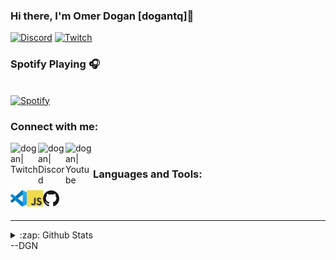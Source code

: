 ### Hi there, I'm Omer Dogan [dogantq]👋

[![Discord](https://img.shields.io/discord/746155721392914442?color=%237289da&label=MY%20DISCORD&logo=Discord&style=for-the-badge)](https://discord.gg/e2YgdUXrAv)
[![Twitch](https://img.shields.io/badge/twitch-%239146FF.svg?&style=for-the-badge&logo=twitch&logoColor=white)](https://www.twitch.tv/omerdogantr)

### Spotify Playing 🎧
&nbsp; <br> [![Spotify](https://novatorem.vercel.app/api/spotify?background_color=0d1117&border_color=ffffff)](https://open.spotify.com/user/312hzujipq5cv5hfazqkek3xbvbu)

### Connect with me:

[<img align="left" alt="dogan| Twitch" width="44px" src="https://i.ibb.co/KLcWbfm/icons8-twitch-48.png" />](https://www.twitch.tv/omerdogantr)
[<img align="left" alt="dogan| Discord" width="44px" src="https://i.ibb.co/YtNhB1V/icons8-discord-new-logo-48.png" />](https://discord.gg/e2YgdUXrAv)
[<img align="left" alt="dogan| Youtube" width="44px" src="https://i.ibb.co/nkYg5PZ/icons8-play-button-48.png" />](https://www.youtube.com/channel/UClHepId5SqNn0p5cP2cdbRA)

<br />

### Languages and Tools:

<img align="left" alt="Visual Studio Code" width="26px" src="https://raw.githubusercontent.com/github/explore/80688e429a7d4ef2fca1e82350fe8e3517d3494d/topics/visual-studio-code/visual-studio-code.png" />
<img align="left" alt="JavaScript" width="26px" src="https://raw.githubusercontent.com/github/explore/80688e429a7d4ef2fca1e82350fe8e3517d3494d/topics/javascript/javascript.png" />
<img align="left" alt="GitHub" width="26px" src="https://raw.githubusercontent.com/github/explore/78df643247d429f6cc873026c0622819ad797942/topics/github/github.png" />

<br />
<br />

---

<details>
  <summary>:zap: Github Stats</summary>
   <p align="left"><img src="https://github-readme-stats.vercel.app/api?username=omerdoganq&show_icons=true&theme=gotham"/>
  
   <img align="right" alt="omerdoganq's Github Stats" src="https://github-readme-stats.vercel.app/api/top-langs?username=omerdoganq&show_icons=true&theme=gotham&locale=en&layout=compact"/>
  
  
  

</details>
--DGN
